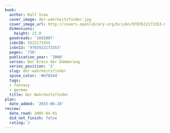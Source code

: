 ```yaml
---
book:
  author: Ralf Isau
  cover_image: der-wahrheitsfinder.jpg
  cover_image_url: http://covers.openlibrary.org/b/isbn/9783522173353-L.jpg
  dimensions:
    height: 22.0
  goodreads: '1692807'
  isbn10: 352217335X
  isbn13: '9783522173353'
  pages: '736'
  publication_year: '2000'
  series: Der Kreis der Dämmerung
  series_position: '2'
  slug: der-wahrheitsfinder
  spine_color: '#b76544'
  tags:
  - fantasy
  - german
  title: Der Wahrheitsfinder
plan:
  date_added: '2015-06-28'
review:
  date_read: 2005-04-01
  did_not_finish: false
  rating: 3
---
```


